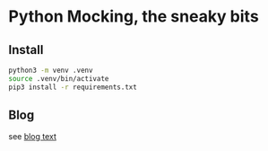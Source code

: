 # Python Mocking, the sneaky bits 

## Install

```bash
python3 -m venv .venv
source .venv/bin/activate
pip3 install -r requirements.txt
```

## Blog

see [blog text](https://github.com/jvermeir/python-mock-blog/blob/main/python-mocking-the-sneaky-bits/index.md)
